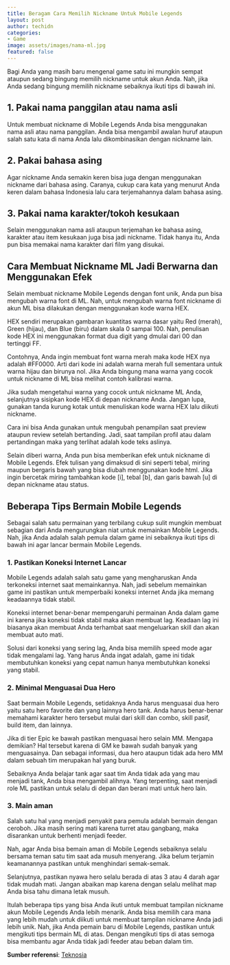 ```yaml
---
title: Beragam Cara Memilih Nickname Untuk Mobile Legends
layout: post
author: techidn
categories: 
- Game
image: assets/images/nama-ml.jpg
featured: false
---
```


Bagi Anda yang masih baru mengenal game satu ini mungkin sempat ataupun sedang bingung memilih nickname untuk akun Anda. Nah, jika Anda sedang bingung memilih nickname sebaiknya ikuti tips di bawah ini. 

## 1.	Pakai nama panggilan atau nama asli
Untuk membuat nickname di Mobile Legends Anda bisa menggunakan nama asli atau nama panggilan. Anda bisa mengambil awalan huruf ataupun salah satu kata di nama Anda lalu dikombinasikan dengan nickname lain.
## 2.	Pakai bahasa asing
Agar nickname Anda semakin keren bisa juga dengan menggunakan nickname dari bahasa asing. Caranya, cukup cara kata yang menurut Anda keren dalam bahasa Indonesia lalu cara terjemahannya dalam bahasa asing.
## 3.	Pakai nama karakter/tokoh kesukaan
Selain menggunakan nama asli ataupun terjemahan ke bahasa asing, karakter atau item kesukaan juga bisa jadi nickname. Tidak hanya itu, Anda pun bisa memakai nama karakter dari film yang disukai. 
## Cara Membuat Nickname ML Jadi Berwarna dan Menggunakan Efek
Selain membuat nickname Mobile Legends dengan font unik, Anda pun bisa mengubah warna font di ML. Nah, untuk mengubah warna font nickname di akun ML bisa dilakukan dengan menggunakan kode warna HEX.

HEX sendiri merupakan gambaran kuantitas warna dasar yaitu Red (merah), Green (hijau), dan Blue (biru) dalam skala 0 sampai 100. Nah, penulisan kode HEX ini menggunakan format dua digit yang dmulai dari 00 dan tertinggi FF. 

Contohnya, Anda ingin membuat font warna merah maka kode HEX nya adalah #FF0000. Arti dari kode ini adalah warna merah full sementara untuk warna hijau dan birunya nol. Jika Anda bingung mana warna yang cocok untuk nickname di ML bisa melihat contoh kalibrasi warna. 

Jika sudah mengetahui warna yang cocok untuk nickname ML Anda, selanjutnya sisipkan kode HEX di depan nickname Anda. Jangan lupa, gunakan tanda kurung kotak untuk menuliskan kode warna HEX lalu diikuti nickname. 

Cara ini bisa Anda gunakan untuk mengubah penampilan saat preview ataupun review setelah bertanding. Jadi, saat tampilan profil atau dalam pertandingan maka yang terlihat adalah kode teks aslinya. 

Selain diberi warna, Anda pun bisa memberikan efek untuk nickname di Mobile Legends. Efek tulisan yang dimaksud di sini seperti tebal, miring maupun bergaris bawah yang bisa diubah menggunakan kode html. Jika ingin bercetak miring tambahkan kode [i], tebal [b], dan garis bawah [u] di depan nickname atau status. 
## Beberapa Tips Bermain Mobile Legends
Sebagai salah satu permainan yang terbilang cukup sulit mungkin membuat sebagian dari Anda mengurungkan niat untuk memainkan Mobile Legends. Nah, jika Anda adalah salah pemula dalam game ini sebaiknya ikuti tips di bawah ini agar lancar bermain Mobile Legends. 
### 1.	Pastikan Koneksi Internet Lancar
Mobile Legends adalah salah satu game yang mengharuskan Anda terkoneksi internet saat memainkannya. Nah, jadi sebelum memainkan game ini pastikan untuk memperbaiki koneksi internet Anda jika memang keadaannya tidak stabil.

Koneksi internet benar-benar mempengaruhi permainan Anda dalam game ini karena jika koneksi tidak stabil maka akan membuat lag. Keadaan lag ini biasanya akan membuat Anda terhambat saat mengeluarkan skill dan akan membuat auto mati.

Solusi dari koneksi yang sering lag, Anda bisa memilih speed mode agar tidak mengalami lag. Yang harus Anda ingat adalah, game ini tidak membutuhkan koneksi yang cepat namun hanya membutuhkan koneksi yang stabil.
### 2.	Minimal Menguasai Dua Hero
Saat bermain Mobile Legends, setidaknya Anda harus menguasai dua hero yaitu satu hero favorite dan yang lainnya hero tank. Anda harus benar-benar memahami karakter hero tersebut mulai dari skill dan combo, skill pasif, build item, dan lainnya. 

Jika di tier Epic ke bawah pastikan menguasai hero selain MM. Mengapa demikian? Hal tersebut karena di GM ke bawah sudah banyak yang menguasainya. Dan sebagai informasi, dua hero ataupun tidak ada hero MM dalam sebuah tim merupakan hal yang buruk. 

Sebaiknya Anda belajar tank agar saat tim Anda tidak ada yang mau menjadi tank, Anda bisa mengambil alihnya. Yang terpenting, saat menjadi role ML pastikan untuk selalu di depan dan berani mati untuk hero lain. 
### 3.	Main aman
Salah satu hal yang menjadi penyakit para pemula adalah bermain dengan ceroboh. Jika masih sering mati karena turret atau gangbang, maka disarankan untuk berhenti menjadi feeder. 

Nah, agar Anda bisa bemain aman di Mobile Legends sebaiknya selalu bersama teman satu tim saat ada musuh menyerang. Jika belum terjamin keamanannya pastikan untuk menghindari semak-semak. 

Selanjutnya, pastikan nyawa hero selalu berada di atas 3 atau 4 darah agar tidak mudah mati. Jangan abaikan map karena dengan selalu melihat map Anda bisa tahu dimana letak musuh. 

Itulah beberapa tips yang bisa Anda ikuti untuk membuat tampilan nickname akun Mobile Legends Anda lebih menarik. Anda bisa memilih cara mana yang lebih mudah untuk diikuti untuk membuat tampilan nickname Anda jadi lebih unik. Nah, jika Anda pemain baru di Mobile Legends, pastikan untuk mengikuti tips bermain ML di atas. Dengan mengikuti tips di atas semoga bisa membantu agar Anda tidak jadi feeder atau beban dalam tim. 

**Sumber referensi**: [Teknosia](https://teknosia.netlify.app/)
